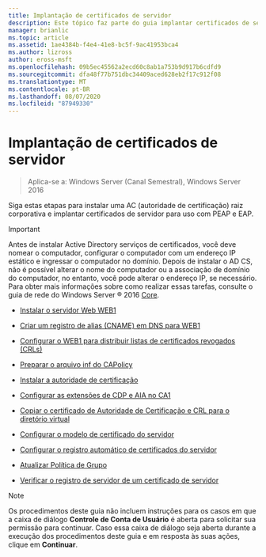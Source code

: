```yaml
---
title: Implantação de certificados de servidor
description: Este tópico faz parte do guia implantar certificados de servidor para implantações com e sem fio 802.1 X
manager: brianlic
ms.topic: article
ms.assetid: 1ae4384b-f4e4-41e8-bc5f-9ac41953bca4
ms.author: lizross
author: eross-msft
ms.openlocfilehash: 09b5ec45562a2ecd60c8ab1a753b9d917b6cdfd9
ms.sourcegitcommit: dfa48f77b751dbc34409aced628eb2f17c912f08
ms.translationtype: MT
ms.contentlocale: pt-BR
ms.lasthandoff: 08/07/2020
ms.locfileid: "87949330"
---
```

# <a name="server-certificate-deployment"></a>Implantação de certificados de servidor

>Aplica-se a: Windows Server (Canal Semestral), Windows Server 2016

Siga estas etapas para instalar uma AC (autoridade de certificação) raiz corporativa e implantar certificados de servidor para uso com PEAP e EAP.

> [!IMPORTANT]
> Antes de instalar Active Directory serviços de certificados, você deve nomear o computador, configurar o computador com um endereço IP estático e ingressar o computador no domínio. Depois de instalar o AD CS, não é possível alterar o nome do computador ou a associação de domínio do computador, no entanto, você pode alterar o endereço IP, se necessário. Para obter mais informações sobre como realizar essas tarefas, consulte o guia de rede do Windows Server &reg; 2016 [Core](../../Core-Network-Guide.md).


-   [Instalar o servidor Web WEB1](../../../core-network-guide/cncg/server-certs/Install-the-Web-Server-WEB1.md)

-   [Criar um registro de alias (CNAME) em DNS para WEB1](../../../core-network-guide/cncg/server-certs/Create-an-Alias-CNAME-Record-in-DNS-for-WEB1.md)

-   [Configurar o WEB1 para distribuir listas de certificados revogados (CRLs)](../../../core-network-guide/cncg/server-certs/Configure-WEB1-to-Distribute-Certificate-Revocation-Lists.md)

-   [Preparar o arquivo inf do CAPolicy](../../../core-network-guide/cncg/server-certs/Prepare-the-CAPolicy-inf-File.md)

-   [Instalar a autoridade de certificação](../../../core-network-guide/cncg/server-certs/Install-the-Certification-Authority.md)

-   [Configurar as extensões de CDP e AIA no CA1](../../../core-network-guide/cncg/server-certs/Configure-the-CDP-and-AIA-Extensions-on-CA1.md)

-   [Copiar o certificado de Autoridade de Certificação e CRL para o diretório virtual](../../../core-network-guide/cncg/server-certs/Copy-the-CA-Certificate-and-CRL-to-the-Virtual-Directory.md)

-   [Configurar o modelo de certificado do servidor](../../../core-network-guide/cncg/server-certs/Configure-the-Server-Certificate-Template.md)

-   [Configurar o registro automático de certificados do servidor](../../../core-network-guide/cncg/server-certs/Configure-Server-Certificate-Autoenrollment.md)

-   [Atualizar Política de Grupo](../../../core-network-guide/cncg/server-certs/Refresh-Group-Policy.md)

-   [Verificar o registro de servidor de um certificado de servidor](../../../core-network-guide/cncg/server-certs/Verify-Server-Enrollment-of-a-Server-Certificate.md)

> [!NOTE]
> Os procedimentos deste guia não incluem instruções para os casos em que a caixa de diálogo **Controle de Conta de Usuário** é aberta para solicitar sua permissão para continuar. Caso essa caixa de diálogo seja aberta durante a execução dos procedimentos deste guia e em resposta às suas ações, clique em **Continuar**.



